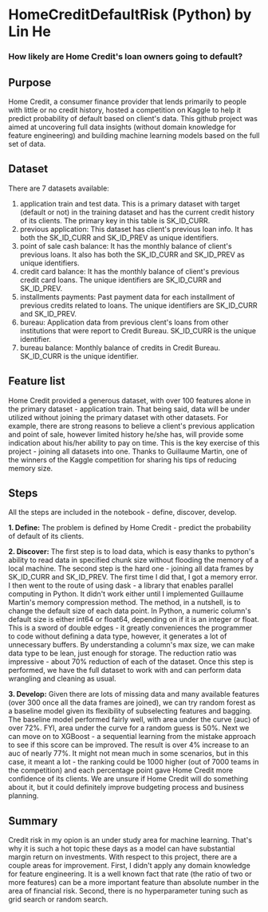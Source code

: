 # HomeCreditDefaultRisk (Python) by Lin He
### **How likely are Home Credit's loan owners going to default?**

## Purpose
Home Credit, a consumer finance provider that lends primarily to people with little or no credit history, hosted a competition on Kaggle to help it predict probability of default based on client's data. This github project was aimed at uncovering full data insights (without domain knowledge for feature engineering) and building machine learning models based on the full set of data.

## Dataset
There are 7 datasets available:
1. application train and test data.
   This is a primary dataset with target (default or not) in the training dataset and has the current credit history of its clients. The primary key in this table is SK_ID_CURR.
2. previous application:
   This dataset has client's previous loan info. It has both the SK_ID_CURR and SK_ID_PREV as unique identifiers.
3. point of sale cash balance:
   It has the monthly balance of client's previous loans. It also has both the SK_ID_CURR and SK_ID_PREV as unique identifiers.
4. credit card balance:
   It has the monthly balance of client's previous credit card loans. The unique identifiers are SK_ID_CURR and SK_ID_PREV.
5. installments payments:
   Past payment data for each installment of previous credits related to loans. The unique identifiers are SK_ID_CURR and SK_ID_PREV.
6. bureau:
   Application data from previous clent's loans from other institutions that were report to Credit Bureau. SK_ID_CURR is the unique identifier.
7. bureau balance:
   Monthly balance of credits in Credit Bureau. SK_ID_CURR is the unique identifier.

## Feature list
Home Credit provided a generous dataset, with over 100 features alone in the primary dataset - application train. That being said, data will be under utilized without joining the primary dataset with other datasets. For example, there are strong reasons to believe a client's previous application and point of sale, however limited history he/she has, will provide some indication about his/her ability to pay on time. This is the key exercise of this project - joining all datasets into one. Thanks to Guillaume Martin, one of the winners of the Kaggle competition for sharing his tips of reducing memory size.

## Steps
All the steps are included in the notebook - define, discover, develop.

**1. Define:**
The problem is defined by Home Credit - predict the probability of default of its clients.

**2. Discover:**
The first step is to load data, which is easy thanks to python's ability to read data in specified chunk size without flooding the memory of a local machine. The second step is the hard one - joining all data frames by SK_ID_CURR and SK_ID_PREV. The first time I did that, I got a memory error. I then went to the route of using dask - a library that enables parallel computing in Python. It didn't work either until I implemented Guillaume Martin's memory compression method. The method, in a nutshell, is to change the default size of each data point. In Python, a numeric column's default size is either int64 or float64, depending on if it is an integer or float. This is a sword of double edges - it greatly conveniences the programmer to code without defining a data type, however, it generates a lot of unnecessary buffers. By understanding a column's max size, we can make data type to be lean, just enough for storage. The reduction ratio was impressive - about 70% reduction of each of the dataset. Once this step is performed, we have the full dataset to work with and can perform data wrangling and cleaning as usual.

**3. Develop:**
Given there are lots of missing data and many available features (over 300 once all the data frames are joined), we can try random forest as a baseline model given its flexibility of subselecting features and bagging. The baseline model performed fairly well, with area under the curve (auc) of over 72%. FYI, area under the curve for a random guess is 50%. Next we can move on to XGBoost - a sequential learning from the mistake approach to see if this score can be improved. The result is over 4% increase to an auc of nearly 77%. It might not mean much in some scenarios, but in this case, it meant a lot - the ranking could be 1000 higher (out of 7000 teams in the competition) and each percentage point gave Home Credit more confidence of its clients. We are unsure if Home Credit will do something about it, but it could definitely improve budgeting process and business planning.

## Summary
Credit risk in my opion is an under study area for machine learning. That's why it is such a hot topic these days as a model can have substantial margin return on investments. With respect to this project, there are a couple areas for improvement. First, I didn't apply any domain knowledge for feature engineering. It is a well known fact that rate (the ratio of two or more features) can be a more important feature than absolute number in the area of financial risk. Second, there is no hyperparameter tuning such as grid search or random search.

